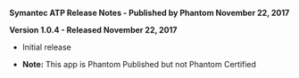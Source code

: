 **Symantec ATP Release Notes - Published by Phantom November 22, 2017**


**Version 1.0.4 - Released November 22, 2017**

* Initial release
+ **Note:** This app is Phantom Published but not Phantom Certified
